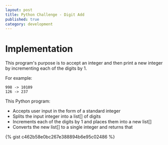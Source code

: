 ```yaml
---
layout: post
title: Python Challenge - Digit Add
published: true
category: development
---
```


# Implementation
This program's purpose is to accept an integer and then print a new integer by incrementing each of the digits by 1.

For example:
```
998 -> 10109
126 -> 237
```

This Python program:
* Accepts user input in the form of a standard integer
* Splits the input integer into a list[] of digits
* Increments each of the digits by 1 and places them into a new list[]
* Converts the new list[] to a single integer and returns that

{% gist c462b58e0bc267e388894b6e95c02486 %}
